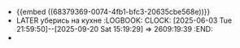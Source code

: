 - {{embed ((68379369-0074-4fb1-bfc3-20635cbe568e))}}
- LATER уберись на кухне 
  :LOGBOOK:
  CLOCK: [2025-06-03 Tue 21:59:50]--[2025-09-20 Sat 15:19:29] =>  2609:19:39
  :END:
-
